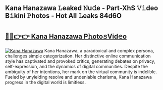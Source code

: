## Kana Hanazawa 𝙻eaked 𝙽u𝚍e - Part-XhS 𝚅𝚒deo B𝚒kini 𝙿hotos - Hot All 𝙻eaks 84d6O

# <h2><a href="http://ld15u4e.urlbe.top/?page=Kana+Hanazawa">🔗🔗👉👉 Kana Hanazawa P𝚑oto𝚜Vid𝚎o</a></h2>

[![Kana Hanazawa](https://i.imgur.com/eBuTRDB.gif)](http://ld15u4e.urlbe.top/?page=Kana+Hanazawa)
Kana Hanazawa, a paradoxical and complex persona, challenges simple categorization. Her distinctive online communication style has captivated and provoked critics, generating debates on privacy, self-expression, and the dynamics of digital communities. Despite the ambiguity of her intentions, her mark on the virtual community is indelible. Fueled by unyielding resolve and undeniable charisma, Kana Hanazawa progress in the digital world is limitless.
